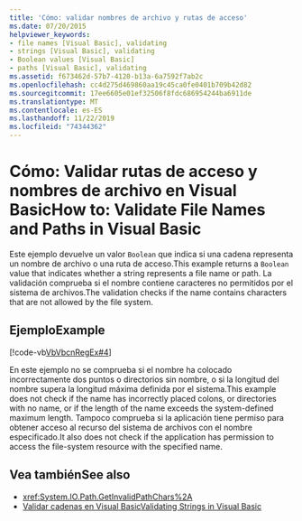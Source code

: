 ```yaml
---
title: 'Cómo: validar nombres de archivo y rutas de acceso'
ms.date: 07/20/2015
helpviewer_keywords:
- file names [Visual Basic], validating
- strings [Visual Basic], validating
- Boolean values [Visual Basic]
- paths [Visual Basic], validating
ms.assetid: f673462d-57b7-4120-b13a-6a7592f7ab2c
ms.openlocfilehash: cc4d275d469860aa19c45ca0fe0401b709b42d82
ms.sourcegitcommit: 17ee6605e01ef32506f8fdc686954244ba6911de
ms.translationtype: MT
ms.contentlocale: es-ES
ms.lasthandoff: 11/22/2019
ms.locfileid: "74344362"
---
```

# <a name="how-to-validate-file-names-and-paths-in-visual-basic"></a><span data-ttu-id="6af49-102">Cómo: Validar rutas de acceso y nombres de archivo en Visual Basic</span><span class="sxs-lookup"><span data-stu-id="6af49-102">How to: Validate File Names and Paths in Visual Basic</span></span>
<span data-ttu-id="6af49-103">Este ejemplo devuelve un valor `Boolean` que indica si una cadena representa un nombre de archivo o una ruta de acceso.</span><span class="sxs-lookup"><span data-stu-id="6af49-103">This example returns a `Boolean` value that indicates whether a string represents a file name or path.</span></span> <span data-ttu-id="6af49-104">La validación comprueba si el nombre contiene caracteres no permitidos por el sistema de archivos.</span><span class="sxs-lookup"><span data-stu-id="6af49-104">The validation checks if the name contains characters that are not allowed by the file system.</span></span>  
  
## <a name="example"></a><span data-ttu-id="6af49-105">Ejemplo</span><span class="sxs-lookup"><span data-stu-id="6af49-105">Example</span></span>  
 [!code-vb[VbVbcnRegEx#4](~/samples/snippets/visualbasic/VS_Snippets_VBCSharp/VbVbcnRegEx/VB/Class1.vb#4)]  
  
 <span data-ttu-id="6af49-106">En este ejemplo no se comprueba si el nombre ha colocado incorrectamente dos puntos o directorios sin nombre, o si la longitud del nombre supera la longitud máxima definida por el sistema.</span><span class="sxs-lookup"><span data-stu-id="6af49-106">This example does not check if the name has incorrectly placed colons, or directories with no name, or if the length of the name exceeds the system-defined maximum length.</span></span> <span data-ttu-id="6af49-107">Tampoco comprueba si la aplicación tiene permiso para obtener acceso al recurso del sistema de archivos con el nombre especificado.</span><span class="sxs-lookup"><span data-stu-id="6af49-107">It also does not check if the application has permission to access the file-system resource with the specified name.</span></span>  
  
## <a name="see-also"></a><span data-ttu-id="6af49-108">Vea también</span><span class="sxs-lookup"><span data-stu-id="6af49-108">See also</span></span>

- <xref:System.IO.Path.GetInvalidPathChars%2A>
- [<span data-ttu-id="6af49-109">Validar cadenas en Visual Basic</span><span class="sxs-lookup"><span data-stu-id="6af49-109">Validating Strings in Visual Basic</span></span>](../../../../visual-basic/programming-guide/language-features/strings/validating-strings.md)
